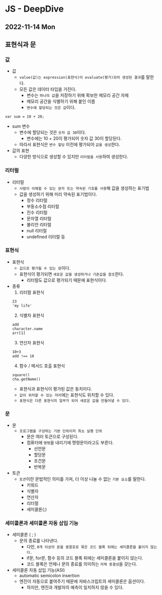 # JS - DeepDive
## 2022-11-14 Mon

## 표현식과 문

### 값
* 값
  * `value(값)는 expression(표현식)이 evaluate(평가)되어 생성된 결과`를 말한다.
  * 모든 값은 데이터 타입을 가진다.
    * 변수는 `하나의 값`을 저장하기 위해 확보한 메모리 공간 자체
    * 메모리 공간을 식별하기 위해 붙인 이름
    * `변수에 할당되는 것은 값`이다.
```
var sum = 10 + 20;
```
* sum 변수
  * 변수에 할당되는 것은 `숫자 값 30`이다.
    * 변수에는 10 + 20이 평가되어 숫자 값 30이 할당된다.
  * 따라서 표현식은 `변수 할당` 이전에 평가되어 `값을 생성`한다.
* 값의 표현
  * 다양한 방식으로 생성할 수 있지만 `리터럴을 사용`하여 생성한다.

### 리터럴
* 리터럴
  * `사람이 이해할 수 있는 문자 또는 약속된 기호를 사용`해 값을 생성하는 표기법
  * 값을 생성하기 위해 미리 약속된 표기법이다.
    * 정수 리터럴
    * 부동소수점 리터럴
    * 진수 리터럴
    * 문자열 리터럴
    * 불리언 리터럴
    * null 리터럴
    * undefined 리터럴 등

### 표현식
* 표현식
  * `값으로 평가될 수 있는 문`이다.
  * 표현식이 평가되면 `새로운 값을 생성하거나 기존값을 참조`한다.
    * 리터럴도 값으로 평가되기 때문에 표현식이다.
* 종류
  1. 리터럴 표현식
  ```
  23
  'my life'
  ```
  2. 식별자 표현식
  ```
  add
  character.name
  arr[1]
  ```
  3. 연산자 표현식
  ```
  10+3
  add !== 10
  ```
  4. 함수 / 메서드 호출 표현식
  ```
  square()
  cha.getName()
  ```
  * 표현식과 표현식이 평가된 값은 동치이다.
  * `값이 위치할 수 있는 자리`에는 표현식도 위치할 수 있다.
  * `표현식은 다른 표현식의 일부가 되어 새로운 값을 만들어낼 수 있다.`

### 문

* 문
  * `프로그램을 구성하는 기본 단위이자 최소 실행 단위`
    * 문은 여러 토큰으로 구성된다.
    * 컴퓨터에 `명령`을 내리기에 명령문이라고도 부른다.
      * 선언문
      * 할당문
      * 조건문
      * 반복문
* 토큰
  * `토큰`이란 문법적인 의미를 가져, 더 이상 나눌 수 없는 `기본 요소`를 말한다.
    * 키워드
    * 식별자
    * 연산자
    * 리터럴
    * 세미콜론(;)

### 세미콜론과 세미콜론 자동 삽입 기능

* 세미콜론 ( ; )
  * 문의 종료를 나타낸다.
    * 다만, `0개 이상의 문을 중괄호로 묶은 코드 블록 뒤에는 세미콜론을 붙이지 않는다.`
    * if문, for문, 함수 등의 코드 블록 뒤에는 세미콜론을 붙이지 않는다.
    * 코드 블록은 언제나 문의 종료를 의미하는 `자체 종결성`을 갖는다.
* 세미콜론 자동 삽입 기능(ASI)
  * automatic semicolon insertion
  * 엔진이 자동으로 붙여주기 때문에 자바스크립트의 세미콜론은 옵션이다.
    * 하지만, 엔진과 개발자의 예측이 일치하지 않을 수 있다.